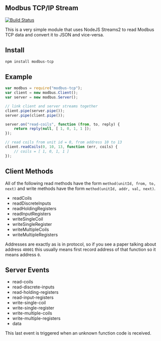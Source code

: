 ## Modbus TCP/IP Stream

[![Build Status](https://secure.travis-ci.org/dresende/node-modbus-tcp.png?branch=master)](http://travis-ci.org/dresende/node-modbus-tcp)

This is a very simple module that uses NodeJS Streams2 to read Modbus TCP data and convert it to JSON and vice-versa.

## Install

```sh
npm install modbus-tcp
```

## Example

```js
var modbus = require("modbus-tcp");
var client = new modbus.Client();
var server = new modbus.Server();

// link client and server streams together
client.pipe(server.pipe());
server.pipe(client.pipe());

server.on("read-coils", function (from, to, reply) {
    return reply(null, [ 1, 0, 1, 1 ]);
});

// read coils from unit id = 0, from address 10 to 13
client.readCoils(0, 10, 13, function (err, coils) {
    // coils = [ 1, 0, 1, 1 ]
});
```

## Client Methods

All of the following read methods have the form `method(unitId, from, to, next)` and write methods have the form `method(unitId, addr, val, next)`.

- readCoils
- readDiscreteInputs
- readHoldingRegisters
- readInputRegisters
- writeSingleCoil
- writeSingleRegister
- writeMultipleCoils
- writeMultipleRegisters

Addresses are exactly as is in protocol, so if you see a paper talking about address `40001` this usually means first record address of that function so it means address `0`.

## Server Events

- read-coils
- read-discrete-inputs
- read-holding-registers
- read-input-registers
- write-single-coil
- write-single-register
- write-multiple-coils
- write-multiple-registers
- data

This last event is triggered when an unknown function code is received.
